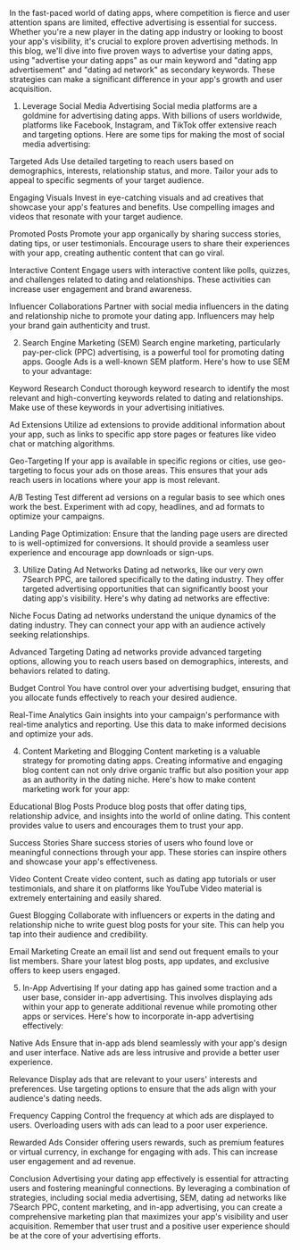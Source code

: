 In the fast-paced world of dating apps, where competition is fierce and user attention spans are limited, effective advertising is essential for success. Whether you're a new player in the dating app industry or looking to boost your app's visibility, it's crucial to explore proven advertising methods. In this blog, we'll dive into five proven ways to advertise your dating apps, using "advertise your dating apps" as our main keyword and "dating app advertisement" and "dating ad network" as secondary keywords. These strategies can make a significant difference in your app's growth and user acquisition.


1. Leverage Social Media Advertising
Social media platforms are a goldmine for advertising dating apps. With billions of users worldwide, platforms like Facebook, Instagram, and TikTok offer extensive reach and targeting options. Here are some tips for making the most of social media advertising:

Targeted Ads
Use detailed targeting to reach users based on demographics, interests, relationship status, and more. Tailor your ads to appeal to specific segments of your target audience.

Engaging Visuals
Invest in eye-catching visuals and ad creatives that showcase your app's features and benefits. Use compelling images and videos that resonate with your target audience.

Promoted Posts
Promote your app organically by sharing success stories, dating tips, or user testimonials. Encourage users to share their experiences with your app, creating authentic content that can go viral.

Interactive Content
Engage users with interactive content like polls, quizzes, and challenges related to dating and relationships. These activities can increase user engagement and brand awareness.

Influencer Collaborations
Partner with social media influencers in the dating and relationship niche to promote your dating app. Influencers may help your brand gain authenticity and trust.

2. Search Engine Marketing (SEM)
Search engine marketing, particularly pay-per-click (PPC) advertising, is a powerful tool for promoting dating apps. Google Ads is a well-known SEM platform. Here's how to use SEM to your advantage:

Keyword Research
Conduct thorough keyword research to identify the most relevant and high-converting keywords related to dating and relationships. Make use of these keywords in your advertising initiatives.

Ad Extensions
Utilize ad extensions to provide additional information about your app, such as links to specific app store pages or features like video chat or matching algorithms.

Geo-Targeting
If your app is available in specific regions or cities, use geo-targeting to focus your ads on those areas. This ensures that your ads reach users in locations where your app is most relevant.

A/B Testing
Test different ad versions on a regular basis to see which ones work the best. Experiment with ad copy, headlines, and ad formats to optimize your campaigns.

Landing Page 
Optimization: Ensure that the landing page users are directed to is well-optimized for conversions. It should provide a seamless user experience and encourage app downloads or sign-ups.

3. Utilize Dating Ad Networks
Dating ad networks, like our very own 7Search PPC, are tailored specifically to the dating industry. They offer targeted advertising opportunities that can significantly boost your dating app's visibility. Here's why dating ad networks are effective:

Niche Focus
Dating ad networks understand the unique dynamics of the dating industry. They can connect your app with an audience actively seeking relationships.

Advanced Targeting
Dating ad networks provide advanced targeting options, allowing you to reach users based on demographics, interests, and behaviors related to dating.

Budget Control
You have control over your advertising budget, ensuring that you allocate funds effectively to reach your desired audience.

Real-Time Analytics
Gain insights into your campaign's performance with real-time analytics and reporting. Use this data to make informed decisions and optimize your ads.

4. Content Marketing and Blogging
Content marketing is a valuable strategy for promoting dating apps. Creating informative and engaging blog content can not only drive organic traffic but also position your app as an authority in the dating niche. Here's how to make content marketing work for your app:

Educational Blog Posts
Produce blog posts that offer dating tips, relationship advice, and insights into the world of online dating. This content provides value to users and encourages them to trust your app.

Success Stories
Share success stories of users who found love or meaningful connections through your app. These stories can inspire others and showcase your app's effectiveness.

Video Content
Create video content, such as dating app tutorials or user testimonials, and share it on platforms like YouTube Video material is extremely entertaining and easily shared.

Guest Blogging 
Collaborate with influencers or experts in the dating and relationship niche to write guest blog posts for your site. This can help you tap into their audience and credibility.

Email Marketing
Create an email list and send out frequent emails to your list members. Share your latest blog posts, app updates, and exclusive offers to keep users engaged.

5. In-App Advertising
If your dating app has gained some traction and a user base, consider in-app advertising. This involves displaying ads within your app to generate additional revenue while promoting other apps or services. Here's how to incorporate in-app advertising effectively:

Native Ads
Ensure that in-app ads blend seamlessly with your app's design and user interface. Native ads are less intrusive and provide a better user experience.

Relevance
Display ads that are relevant to your users' interests and preferences. Use targeting options to ensure that the ads align with your audience's dating needs.

Frequency Capping 
Control the frequency at which ads are displayed to users. Overloading users with ads can lead to a poor user experience.

Rewarded Ads
Consider offering users rewards, such as premium features or virtual currency, in exchange for engaging with ads. This can increase user engagement and ad revenue.

Conclusion
Advertising your dating app effectively is essential for attracting users and fostering meaningful connections. By leveraging a combination of strategies, including social media advertising, SEM, dating ad networks like 7Search PPC, content marketing, and in-app advertising, you can create a comprehensive marketing plan that maximizes your app's visibility and user acquisition. Remember that user trust and a positive user experience should be at the core of your advertising efforts.
